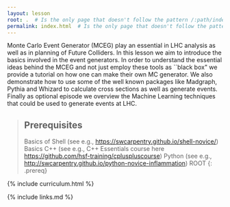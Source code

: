 ```yaml
---
layout: lesson
root: .  # Is the only page that doesn't follow the pattern /:path/index.html
permalink: index.html  # Is the only page that doesn't follow the pattern /:path/index.html
---
```


Monte Carlo Event Generator (MCEG) play an essential in LHC analysis as well as in planning of Future Colliders. In this lesson we aim to introduce the basics involved in the event generators. In order to understand the essential ideas behind the MCEG and not just employ these tools as ``black box" we provide a tutorial on how one can make their own MC generator. We also demonstrate how to use some of the well known packages like Madgraph, Pythia and Whizard to calculate cross sections as well as generate events. Finally as optional episode we overview the Machine Learning techniques that could be used to generate events at LHC.  


> ## Prerequisites
>
> Basics of Shell (see e.g., https://swcarpentry.github.io/shell-novice/)
> Basics C++ (see e.g., C++ Essentials course here https://github.com/hsf-training/cpluspluscourse) 
> Python (see e.g., http://swcarpentry.github.io/python-novice-inflammation)
> ROOT 
{: .prereq}


{% include curriculum.html %}

{% include links.md %}

